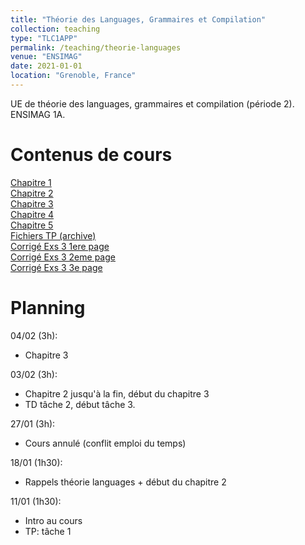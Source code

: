 ```yaml
---
title: "Théorie des Languages, Grammaires et Compilation"
collection: teaching
type: "TLC1APP"
permalink: /teaching/theorie-languages
venue: "ENSIMAG"
date: 2021-01-01
location: "Grenoble, France"
---
```



UE de théorie des languages, grammaires et compilation (période 2). ENSIMAG 1A.  


Contenus de cours
======
[Chapitre 1](/files/teaching/theorie-languages/chap1.pdf)  
[Chapitre 2](/files/teaching/theorie-languages/chap2.pdf)  
[Chapitre 3](/files/teaching/theorie-languages/chap3.pdf)  
[Chapitre 4](/files/teaching/theorie-languages/chap4.pdf)  
[Chapitre 5](/files/teaching/theorie-languages/chap5.pdf)  
[Fichiers TP (archive)](/files/teaching/theorie-languages/TP_TLC.zip)  
[Corrigé Exs 3 1ere page](/files/teaching/theorie-languages/ex3_12.jpg)  
[Corrigé Exs 3 2eme page](/files/teaching/theorie-languages/ex3_123.jpg)  
[Corrigé Exs 3 3e page](/files/teaching/theorie-languages/ex3_1234.jpg)  

Planning
======
04/02 (3h):  
* Chapitre 3

03/02 (3h):  
* Chapitre 2 jusqu'à la fin, début du chapitre 3
* TD tâche 2, début tâche 3.

27/01 (3h):
* Cours annulé (conflit emploi du temps)  

18/01 (1h30):
* Rappels théorie languages + début du chapitre 2  

11/01 (1h30):  
* Intro au cours  
* TP: tâche 1  

